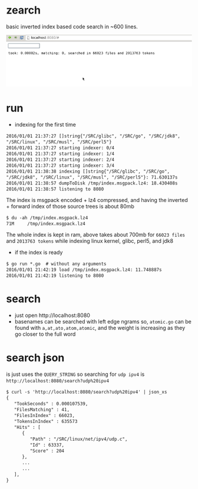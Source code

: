 # zearch

basic inverted index based code search in ~600 lines.

![screenshot](https://raw.githubusercontent.com/jackdoe/zearch/master/screenshot.gif)

# run

* indexing for the first time

```
2016/01/01 21:37:27 []string{"/SRC/glibc", "/SRC/go", "/SRC/jdk8", "/SRC/linux", "/SRC/musl", "/SRC/perl5"}
2016/01/01 21:37:27 starting indexer: 0/4
2016/01/01 21:37:27 starting indexer: 1/4
2016/01/01 21:37:27 starting indexer: 2/4
2016/01/01 21:37:27 starting indexer: 3/4
2016/01/01 21:38:38 indexing []string{"/SRC/glibc", "/SRC/go", "/SRC/jdk8", "/SRC/linux", "/SRC/musl", "/SRC/perl5"}: 71.630137s
2016/01/01 21:38:57 dumpToDisk /tmp/index.msgpack.lz4: 18.430408s
2016/01/01 21:38:57 listening to 8080
```

The index is msgpack encoded + lz4 compressed, and having the inverted + forward index of those source trees is about 80mb

```
$ du -ah /tmp/index.msgpack.lz4
71M     /tmp/index.msgpack.lz4
```

The whole index is kept in ram, above takes about 700mb for `66023 files` and `2013763 tokens` while indexing linux kernel, glibc, perl5, and jdk8

* if the index is ready

```
$ go run *.go  # without any arguments
2016/01/01 21:42:19 load /tmp/index.msgpack.lz4: 11.748887s
2016/01/01 21:42:19 listening to 8080
```

# search

* just open http://localhost:8080
* basenames can be searched with left edge ngrams so, `atomic.go` can be found with `a,at,ato,atom,atomic`, and the weight is increasing as they go closer to the full word

# search json

is just uses the `QUERY_STRING` so searching for `udp ipv4` is `http://localhost:8080/search?udp%20ipv4`

```
$ curl -s 'http://localhost:8080/search?udp%20ipv4' | json_xs
{
   "TookSeconds" : 0.000107539,
   "FilesMatching" : 41,
   "FilesInIndex" : 66023,
   "TokensInIndex" : 635573
   "Hits" : [
      {
         "Path" : "/SRC/linux/net/ipv4/udp.c",
         "Id" : 63337,
         "Score" : 204
      },
      ...
      ...
   ],
}
```


